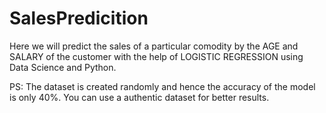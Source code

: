# SalesPredicition
Here we will predict the sales of a particular comodity by the AGE and SALARY of the customer with the help of LOGISTIC REGRESSION using Data Science and Python.

PS: The dataset is created randomly and hence the accuracy of the model is only 40%. You can use a authentic dataset for better results.
